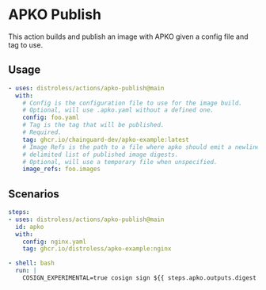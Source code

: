 # APKO Publish

This action builds and publish an image with APKO given a config file and tag to use.

## Usage

```yaml
- uses: distroless/actions/apko-publish@main
  with:
    # Config is the configuration file to use for the image build.
    # Optional, will use .apko.yaml without a defined one.
    config: foo.yaml
    # Tag is the tag that will be published.
    # Required.
    tag: ghcr.io/chainguard-dev/apko-example:latest
    # Image Refs is the path to a file where apko should emit a newline
    # delimited list of published image digests.
    # Optional, will use a temporary file when unspecified.
    image_refs: foo.images
```

## Scenarios

```yaml
steps:
- uses: distroless/actions/apko-publish@main
  id: apko
  with:
    config: nginx.yaml
    tag: ghcr.io/distroless/apko-example:nginx

- shell: bash
  run: |
    COSIGN_EXPERIMENTAL=true cosign sign ${{ steps.apko.outputs.digest }}
```

